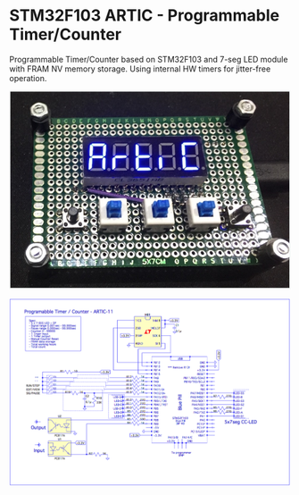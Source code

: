 # STM32F103 ARTIC - Programmable Timer/Counter

Programmable Timer/Counter based on STM32F103 and 7-seg LED module with FRAM NV memory storage. 
Using internal HW timers for jitter-free operation.

![alt text](https://github.com/mikikg/artic/blob/master/doc/artic.jpg)

![alt text](https://github.com/mikikg/artic/blob/master/doc/artic-sch.png)
